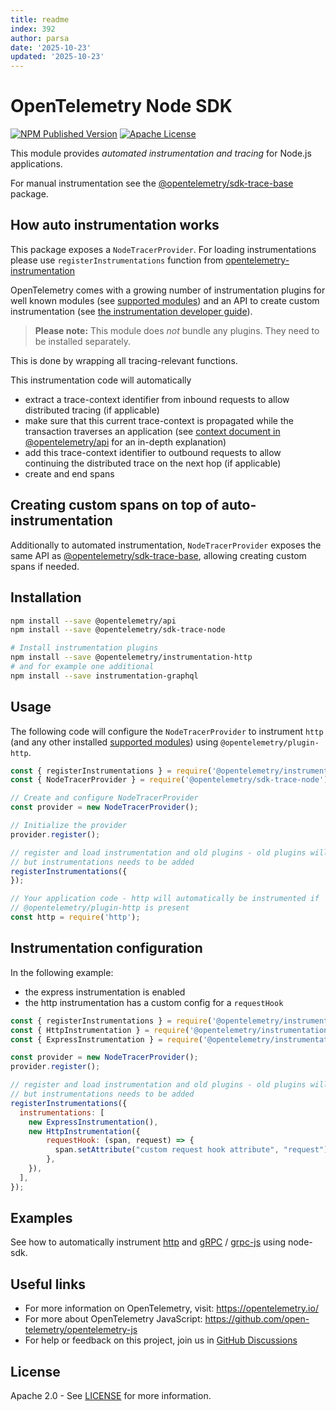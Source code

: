 ```yaml
---
title: readme
index: 392
author: parsa
date: '2025-10-23'
updated: '2025-10-23'
---
```

# OpenTelemetry Node SDK

[![NPM Published Version][npm-img]][npm-url]
[![Apache License][license-image]][license-image]

This module provides *automated instrumentation and tracing* for Node.js applications.

For manual instrumentation see the
[@opentelemetry/sdk-trace-base](https://github.com/open-telemetry/opentelemetry-js/tree/main/packages/opentelemetry-sdk-trace-base) package.

## How auto instrumentation works

This package exposes a `NodeTracerProvider`.
For loading instrumentations please use `registerInstrumentations` function from [opentelemetry-instrumentation](https://github.com/open-telemetry/opentelemetry-js/tree/main/experimental/packages/opentelemetry-instrumentation)

OpenTelemetry comes with a growing number of instrumentation plugins for well known modules (see [supported modules](https://github.com/open-telemetry/opentelemetry-js#instrumentations)) and an API to create custom instrumentation (see [the instrumentation developer guide](https://github.com/open-telemetry/opentelemetry-js/blob/main/doc/instrumentation-guide.md)).

> **Please note:** This module does *not* bundle any plugins. They need to be installed separately.

This is done by wrapping all tracing-relevant functions.

This instrumentation code will automatically

- extract a trace-context identifier from inbound requests to allow distributed tracing (if applicable)
- make sure that this current trace-context is propagated while the transaction traverses an application (see [context document in @opentelemetry/api][def-context] for an in-depth explanation)
- add this trace-context identifier to outbound requests to allow continuing the distributed trace on the next hop (if applicable)
- create and end spans

## Creating custom spans on top of auto-instrumentation

Additionally to automated instrumentation, `NodeTracerProvider` exposes the same API as [@opentelemetry/sdk-trace-base](https://github.com/open-telemetry/opentelemetry-js/tree/main/packages/opentelemetry-sdk-trace-base), allowing creating custom spans if needed.

## Installation

```bash
npm install --save @opentelemetry/api
npm install --save @opentelemetry/sdk-trace-node

# Install instrumentation plugins
npm install --save @opentelemetry/instrumentation-http
# and for example one additional
npm install --save instrumentation-graphql
```

## Usage

The following code will configure the `NodeTracerProvider` to instrument `http`
(and any other installed [supported
modules](https://github.com/open-telemetry/opentelemetry-js#plugins))
using `@opentelemetry/plugin-http`.

```javascript
const { registerInstrumentations } = require('@opentelemetry/instrumentation');
const { NodeTracerProvider } = require('@opentelemetry/sdk-trace-node');

// Create and configure NodeTracerProvider
const provider = new NodeTracerProvider();

// Initialize the provider
provider.register();

// register and load instrumentation and old plugins - old plugins will be loaded automatically as previously
// but instrumentations needs to be added
registerInstrumentations({
});

// Your application code - http will automatically be instrumented if
// @opentelemetry/plugin-http is present
const http = require('http');
```

## Instrumentation configuration

In the following example:

- the express instrumentation is enabled
- the http instrumentation has a custom config for a `requestHook`

```javascript
const { registerInstrumentations } = require('@opentelemetry/instrumentation');
const { HttpInstrumentation } = require('@opentelemetry/instrumentation-http');
const { ExpressInstrumentation } = require('@opentelemetry/instrumentation-express');

const provider = new NodeTracerProvider();
provider.register();

// register and load instrumentation and old plugins - old plugins will be loaded automatically as previously
// but instrumentations needs to be added
registerInstrumentations({
  instrumentations: [
    new ExpressInstrumentation(),
    new HttpInstrumentation({
        requestHook: (span, request) => {
          span.setAttribute("custom request hook attribute", "request");
        },
    }),
  ],
});


```

## Examples

See how to automatically instrument [http](https://github.com/open-telemetry/opentelemetry-js/tree/main/examples/http) and [gRPC](https://github.com/open-telemetry/opentelemetry-js/tree/main/examples/grpc) / [grpc-js](https://github.com/open-telemetry/opentelemetry-js/tree/main/examples/grpc-js) using node-sdk.

## Useful links

- For more information on OpenTelemetry, visit: <https://opentelemetry.io/>
- For more about OpenTelemetry JavaScript: <https://github.com/open-telemetry/opentelemetry-js>
- For help or feedback on this project, join us in [GitHub Discussions][discussions-url]

## License

Apache 2.0 - See [LICENSE][license-url] for more information.

[discussions-url]: https://github.com/open-telemetry/opentelemetry-js/discussions
[license-url]: https://github.com/open-telemetry/opentelemetry-js/blob/main/LICENSE
[license-image]: https://img.shields.io/badge/license-Apache_2.0-green.svg?style=flat
[def-context]: https://github.com/open-telemetry/opentelemetry-js/blob/main/doc/context.md
[npm-url]: https://www.npmjs.com/package/@opentelemetry/sdk-trace-node
[npm-img]: https://badge.fury.io/js/%40opentelemetry%2Fsdk-trace-node.svg

